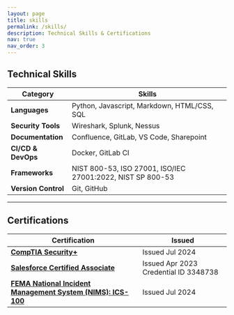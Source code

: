 ```yaml
---
layout: page
title: skills
permalink: /skills/
description: Technical Skills & Certifications
nav: true
nav_order: 3
---
```

## Technical Skills 

| Category              | Skills                                        |
|-----------------------|-----------------------------------------------| 
| **Languages**         | Python, Javascript, Markdown, HTML/CSS, SQL   |
| **Security Tools**    | Wireshark, Splunk, Nessus                     |
| **Documentation**     | Confluence, GitLab, VS Code, Sharepoint       |
| **CI/CD & DevOps**    | Docker, GitLab CI                             |
| **Frameworks**        | NIST 800-53, ISO 27001, ISO/IEC 27001:2022, NIST SP 800-53 |                        |
| **Version Control**   | Git, GitHub                                   |

---

## Certifications

| Certification                       | Issued                                        |
|-------------------------------------|-----------------------------------------------| 
| [**CompTIA Security+**](https://www.credly.com/badges/aff12675-901b-4f88-8d92-7fac26a8188a)| Issued Jul 2024                               |
| [**Salesforce Certified Associate**](https://trailhead.salesforce.com/en/credentials/verification/)  | Issued Apr 2023 Credential ID 3348738         |
| [**FEMA National Incident Management System (NIMS): ICS-100**](/assets/pdf/IS-100.c_certificate_0008674084.pdf)| Issued Jul 2024                   |
